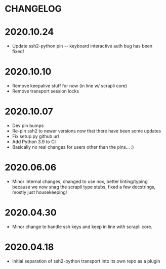 CHANGELOG
=======

# 2020.10.24
- Update ssh2-python pin -- keyboard interactive auth bug has been fixed!


# 2020.10.10

- Remove keepalive stuff for now (in line w/ scrapli core)
- Remove transport session locks


# 2020.10.07

- Dev pin bumps
- Re-pin ssh2 to newer versions now that there have been some updates
- Fix setup.py github url
- Add Python 3.9 to CI
- Basically no real changes for users other than the pins... :)


# 2020.06.06

- Minor internal changes, changed to use nox, better linting/typing because we now snag the scrapli type stubs, fixed
 a few docstrings, mostly just housekeeping!


# 2020.04.30

- Minor change to handle ssh keys and keep in line with scrapli core.


# 2020.04.18

- Initial separation of ssh2-python transport into its own repo as a plugin
